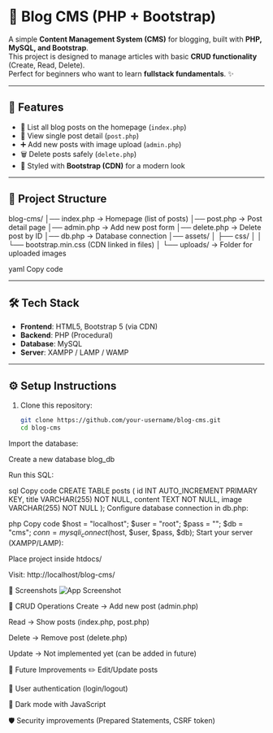 # 📰 Blog CMS (PHP + Bootstrap)

A simple **Content Management System (CMS)** for blogging, built with **PHP, MySQL, and Bootstrap**.  
This project is designed to manage articles with basic **CRUD functionality** (Create, Read, Delete).  
Perfect for beginners who want to learn **fullstack fundamentals**. ✨

---

## 🚀 Features
- 📄 List all blog posts on the homepage (`index.php`)
- 🔎 View single post detail (`post.php`)
- ➕ Add new posts with image upload (`admin.php`)
- 🗑️ Delete posts safely (`delete.php`)
- 🎨 Styled with **Bootstrap (CDN)** for a modern look

---

## 📂 Project Structure
blog-cms/
│── index.php → Homepage (list of posts)
│── post.php → Post detail page
│── admin.php → Add new post form
│── delete.php → Delete post by ID
│── db.php → Database connection
│── assets/
│ ├── css/
│ │ └── bootstrap.min.css (CDN linked in files)
│ └── uploads/ → Folder for uploaded images

yaml
Copy code

---

## 🛠️ Tech Stack
- **Frontend**: HTML5, Bootstrap 5 (via CDN)
- **Backend**: PHP (Procedural)
- **Database**: MySQL
- **Server**: XAMPP / LAMP / WAMP

---

## ⚙️ Setup Instructions
1. Clone this repository:
   ```bash
   git clone https://github.com/your-username/blog-cms.git
   cd blog-cms
Import the database:

Create a new database blog_db

Run this SQL:

sql
Copy code
CREATE TABLE posts (
  id INT AUTO_INCREMENT PRIMARY KEY,
  title VARCHAR(255) NOT NULL,
  content TEXT NOT NULL,
  image VARCHAR(255) NOT NULL
);
Configure database connection in db.php:

php
Copy code
$host = "localhost";
$user = "root";
$pass = "";
$db   = "cms";
$conn = mysqli_connect($host, $user, $pass, $db);
Start your server (XAMPP/LAMP):

Place project inside htdocs/

Visit: http://localhost/blog-cms/

📸 Screenshots
![App Screenshot](./contoh.png)

📌 CRUD Operations
Create → Add new post (admin.php)

Read → Show posts (index.php, post.php)

Delete → Remove post (delete.php)

Update → Not implemented yet (can be added in future)

🔮 Future Improvements
✏️ Edit/Update posts

👤 User authentication (login/logout)

🌙 Dark mode with JavaScript

🛡️ Security improvements (Prepared Statements, CSRF token)

